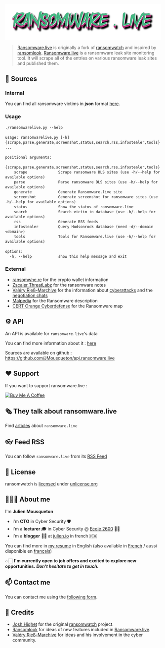 ![](ransomware.live.png)

>[Ransomware.live](https://ransomware.live) is originally a fork of [ransomwatch](https://github.com/joshhighet/ransomwatch) and inspired by [ransomlook](https://github.com/RansomLook/RansomLook). 
>[Ransomware.live](https://ransomware.live) is a ransomware leak site monitoring tool. It will scrape all of the entries on various ransomware leak sites and published them.

## 🔭 Sources 

### Internal 

You can find all ransomware victims in **json** format [here](https://data.ransomware.live/posts.json).

### Usage  

```
./ransomwarelive.py --help
    
usage: ransomwarelive.py [-h] {scrape,parse,generate,screenshot,status,search,rss,infostealer,tools} ...

positional arguments:
  {scrape,parse,generate,screenshot,status,search,rss,infostealer,tools}
    scrape              Scrape ransomware DLS sites (use -h/--help for available options)
    parse               Parse ransomware DLS sites (use -h/--help for available options)
    generate            Generate Ransomware.live site
    screenshot          Generate screenshot for ransomware sites (use -h/--help for available options)
    status              Show the status of ransomware.live
    search              Search victim in database (use -h/--help for available options)
    rss                 Generate RSS feeds
    infostealer         Query Hudsonrock database (need -d/--domain <domain>)
    tools               Tools for Ransomware.live (use -h/--help for available options)

options:
  -h, --help            show this help message and exit
```


### External

- [ransomwhe.re](https://ransomwhe.re/) for the crypto wallet information 
- [Zscaler ThreatLabz](https://github.com/threatlabz/ransomware_notes) for the ransomware notes
- [Valéry Rieß-Marchive](https://twitter.com/ValeryMarchive) for the information about [cyberattacks](https://github.com/Casualtek/Cyberwatch/) and the [negotiation chats](https://github.com/Casualtek/Ransomchats)
- [Malpedia](https://malpedia.caad.fkie.fraunhofer.de/) for the Ransomware description
- [CERT Orange Cyberdefense](https://www.orangecyberdefense.com/) for the Ransomware map 

## ⚙️ API

An API is available for `ransomware.live`'s data

You can find more information about it : [here](https://api.ransomware.live/apidocs)

Sources are available on github : https://github.com/JMousqueton/api.ransomware.live 

## ❤️ Support 

If you want to support ransomware.live :

<a href="https://www.buymeacoffee.com/ransomwarelive" target="_blank"><img src="https://cdn.buymeacoffee.com/buttons/v2/default-yellow.png" alt="Buy Me A Coffee" style="height: 60px !important;width: 217px !important;" ></a>

## 🗞️ They talk about ransomware.live

Find [articles](../docs/press.md) about `ransomware.live`

## 👓 Feed RSS 

You can follow `ransomware.live` from its [RSS Feed](https://ransomware.live/rss.xml)

## 📜 License

ransomwatch is [licensed](https://github.com/jmousqueton/ransomware.live/blob/main/LICENSE) under [unlicense.org](https://unlicense.org/)

## 👨🏼‍💼 About me 

I'm **Julien Mousqueton**

- I'm **CTO** in Cyber Security 🛡 
- I'm a **lecturer** 🎓 in Cyber Security @ [Ecole 2600](https://www.ecole2600.com) 🏴‍☠️
- I'm a **blogger** ✍🏻 at [julien.io](https://julien.io) in french 🇫🇷 

You can find more in [my resume](https://cv.julien.io) in English (also available in [French](https://cv.julien.io/fr) / aussi disponible en [français](https://cv.julien.io/fr))

👉🏻 **I'm currently open to job offers and excited to explore new opportunities.** ***Don't hesitate to get in touch.***

## 📫 Contact me

You can contact me using the [following form](https://www.ransomware.live/contact.html). 

## 🤩 Credits

- [Josh Highet](https://github.com/joshhighet) for the original [ransomwatch](https://github.com/joshhighet/ransomwatch) project. 
- [Ransomlook](https://github.com/RansomLook/Ransomlook) for ideas of new features included in [Ransomware.live](https://www.ransomware.live).
- [Valéry Rieß-Marchive](https://twitter.com/ValeryMarchive) for ideas and his involvement in the cyber community.